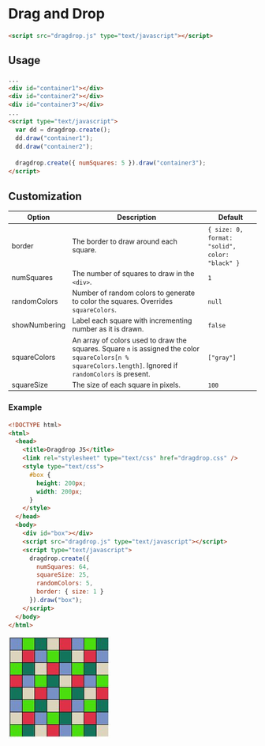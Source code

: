 # Drag and Drop

```html
<script src="dragdrop.js" type="text/javascript"></script>
```

## Usage

```html
...
<div id="container1"></div>
<div id="container2"></div>
<div id="container3"></div>
...
<script type="text/javascript">
  var dd = dragdrop.create();
  dd.draw("container1");
  dd.draw("container2");

  dragdrop.create({ numSquares: 5 }).draw("container3");
</script>
```

## Customization

| Option        | Description                                                                                                                                                  | Default                                        |
| ---           | ---                                                                                                                                                          | ---                                            |
| border        | The border to draw around each square.                                                                                                                       | `{ size: 0, format: "solid", color: "black" }` |
| numSquares    | The number of squares to draw in the `<div>`.                                                                                                                | `1`                                            |
| randomColors  | Number of random colors to generate to color the squares. Overrides `squareColors`.                                                                          | `null`                                         |
| showNumbering | Label each square with incrementing number as it is drawn.                                                                                                   | `false`                                        |
| squareColors  | An array of colors used to draw the squares. Square `n` is assigned the color `squareColors[n % squareColors.length]`. Ignored if `randomColors` is present. | `["gray"]`                                     |
| squareSize    | The size of each square in pixels.                                                                                                                           | `100`                                          |

### Example

```html
<!DOCTYPE html>
<html>
  <head>
    <title>Dragdrop JS</title>
    <link rel="stylesheet" type="text/css" href="dragdrop.css" />
    <style type="text/css">
      #box {
        height: 200px;
        width: 200px;
      }
    </style>
  </head>
  <body>
    <div id="box"></div>
    <script src="dragdrop.js" type="text/javascript"></script>
    <script type="text/javascript">
      dragdrop.create({
        numSquares: 64,
        squareSize: 25,
        randomColors: 5,
        border: { size: 1 }
      }).draw("box");
    </script>
  </body>
</html>
```

![Browser output from example](./dragdrop.JPG)
